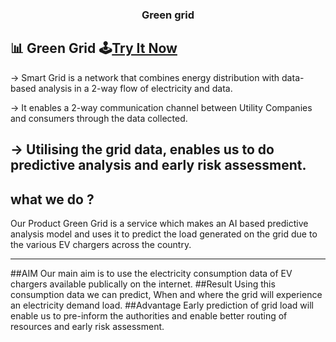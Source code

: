 <h3 align="center" font-size="3vw">Green grid</h3>

## 📊 Green Grid  🕹[Try It Now](https://zingy-cannoli-c5e789.netlify.app)
-> Smart Grid is a network that combines energy distribution with data-based analysis in a 2-way flow of electricity and data.

-> It enables a 2-way communication channel between Utility Companies and consumers through the data collected.

-> Utilising the grid data, enables us to do predictive analysis and early risk assessment.
----
## what we do ?
Our Product Green Grid is a service which makes an AI based predictive analysis model and 
uses it to predict the load generated on the grid due to the various EV chargers across the country.

---
##AIM
Our main aim is to use the electricity consumption data of EV chargers available publically on the internet.
##Result
Using this consumption data we can predict, When and where the grid will experience an electricity demand load.
##Advantage
Early prediction of grid load will enable us to pre-inform the authorities and enable better routing of resources and early risk assessment.
